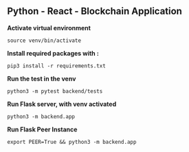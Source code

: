 ## Python - React - Blockchain Application


**Activate virtual environment**
```
source venv/bin/activate
```

**Install required packages with :**
```
pip3 install -r requirements.txt
```

**Run the test in the venv**
```
python3 -m pytest backend/tests
```

**Run Flask server, with venv activated**
```
python3 -m backend.app
```

**Run Flask Peer Instance**
```
export PEER=True && python3 -m backend.app
```